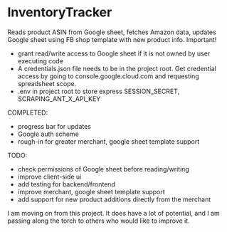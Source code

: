 # InventoryTracker
Reads product ASIN from Google sheet, fetches Amazon data, updates Google sheet using FB shop template with new product info.
Important!
- grant read/write access to Google sheet if it is not owned by user executing code
- A credentials.json file needs to be in the project root. Get credential access by going to console.google.cloud.com and requesting spreadsheet scope.
- .env in project root to store express SESSION_SECRET, SCRAPING_ANT_X_API_KEY

COMPLETED:
  - progress bar for updates
  - Google auth scheme
  - rough-in for greater merchant, google sheet template support

TODO:
  - check permissions of Google sheet before reading/writing
  - improve client-side ui
  - add testing for backend/frontend
  - improve merchant, google sheet template support
  - add support for new product additions directly from the merchant
    


I am moving on from this project. It does have a lot of potential, and I am passing along the torch to others who would like to improve it.

